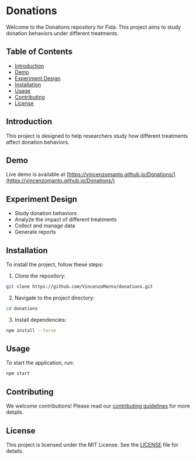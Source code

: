 # Donations

Welcome to the Donations repository for Fida. This project aims to study donation behaviors under different treatments.

## Table of Contents

- [Introduction](#introduction)
- [Demo](#demo)
- [Experiment Design](#experiment-design)
- [Installation](#installation)
- [Usage](#usage)
- [Contributing](#contributing)
- [License](#license)

## Introduction

This project is designed to help researchers study how different treatments affect donation behaviors.

## Demo

Live demo is available at [https://vincenzomanto.github.io/Donations/](https://vincenzomanto.github.io/Donations/)

## Experiment Design

- Study donation behaviors
- Analyze the impact of different treatments
- Collect and manage data
- Generate reports

## Installation

To install the project, follow these steps:

1. Clone the repository:
  ```sh
  git clone https://github.com/VincenzoManto/donations.git
  ```
2. Navigate to the project directory:
  ```sh
  cd donations
  ```
3. Install dependencies:
  ```sh
  npm install --force
  ```

## Usage

To start the application, run:
```sh
npm start
```

## Contributing

We welcome contributions! Please read our [contributing guidelines](CONTRIBUTING.md) for more details.

## License

This project is licensed under the MIT License. See the [LICENSE](LICENSE) file for details.
